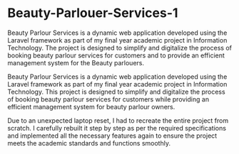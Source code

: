 # Beauty-Parlouer-Services-1
Beauty Parlour Services is a dynamic web application developed using the Laravel framework as part of my final year academic project in Information Technology. The project is designed to simplify and digitalize the process of booking beauty parlour services for customers and to provide an efficient management system for the Beauty parlouers.

Beauty Parlour Services is a dynamic web application developed using the Laravel framework as part of my final year academic project in Information Technology. This project is designed to simplify and digitalize the process of booking beauty parlour services for customers while providing an efficient management system for beauty parlour owners.

Due to an unexpected laptop reset, I had to recreate the entire project from scratch. I carefully rebuilt it step by step as per the required specifications and implemented all the necessary features again to ensure the project meets the academic standards and functions smoothly.
